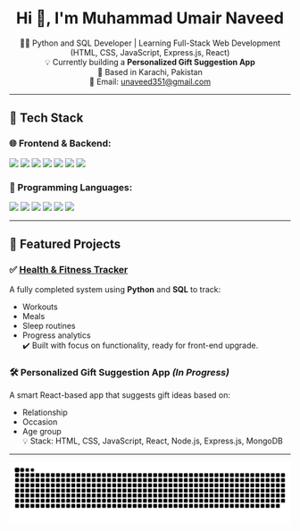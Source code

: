 <h1 align="center">Hi 👋, I'm Muhammad Umair Naveed</h1>

<p align="center">
  🧑‍💻 Python and SQL Developer | Learning Full-Stack Web Development (HTML, CSS, JavaScript, Express.js, React)<br/>
  💡 Currently building a <strong>Personalized Gift Suggestion App</strong><br/>
  📍 Based in Karachi, Pakistan<br/>
  📧 Email: <a href="mailto:unaveed351@gmail.com">unaveed351@gmail.com</a><br/>
</p>

---

## 🚀 Tech Stack

### 🌐 Frontend & Backend:
<p align="left">
  <img src="https://img.shields.io/badge/HTML5-e34c26?style=for-the-badge&logo=html5&logoColor=white"/>
  <img src="https://img.shields.io/badge/CSS3-264de4?style=for-the-badge&logo=css3&logoColor=white"/>
  <img src="https://img.shields.io/badge/JavaScript-F7DF1E?style=for-the-badge&logo=javascript&logoColor=black"/>
  <img src="https://img.shields.io/badge/React-61DAFB?style=for-the-badge&logo=react&logoColor=black"/>
  <img src="https://img.shields.io/badge/Express.js-000000?style=for-the-badge&logo=express&logoColor=white"/>
  <img src="https://img.shields.io/badge/Node.js-339933?style=for-the-badge&logo=node.js&logoColor=white"/>
  <img src="https://img.shields.io/badge/MongoDB-47A248?style=for-the-badge&logo=mongodb&logoColor=white"/>
</p>

### 🧠 Programming Languages:
<p align="left">
  <img src="https://img.shields.io/badge/Python-3776AB?style=for-the-badge&logo=python&logoColor=white"/>
  <img src="https://img.shields.io/badge/SQL-003B57?style=for-the-badge&logo=sqlite&logoColor=white"/>
  <img src="https://img.shields.io/badge/Java-ED8B00?style=for-the-badge&logo=java&logoColor=white"/>
  <img src="https://img.shields.io/badge/C++-00599C?style=for-the-badge&logo=c%2B%2B&logoColor=white"/>
  <img src="https://img.shields.io/badge/C-A8B9CC?style=for-the-badge&logo=c&logoColor=black"/>
  <img src="https://img.shields.io/badge/JavaScript-F7DF1E?style=for-the-badge&logo=javascript&logoColor=black"/>
</p>

---

## 📌 Featured Projects

### ✅ [Health & Fitness Tracker](https://github.com/Umair-Naveed21/health-fitness-tracker)
A fully completed system using **Python** and **SQL** to track:
- Workouts
- Meals
- Sleep routines
- Progress analytics  
✔️ Built with focus on functionality, ready for front-end upgrade.

### 🛠️ Personalized Gift Suggestion App *(In Progress)*
A smart React-based app that suggests gift ideas based on:
- Relationship
- Occasion
- Age group  
💡 Stack: HTML, CSS, JavaScript, React, Node.js, Express.js, MongoDB

---

<p align="center">
  <img src="https://raw.githubusercontent.com/Platane/snk/output/github-contribution-grid-snake-dark.svg" alt="snake animation"/>
</p>
